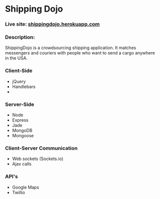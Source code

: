 # Shipping Dojo

### Live site: [shippingdojo.herokuapp.com](http://shippingdojo.herokuapp.com)

### Description:
ShippingDojo is a crowdsourcing shipping application. It matches messengers and couriers with people who want to send a cargo anywhere in the USA.


### Client-Side
* jQuery
* Handlebars
* 

### Server-Side
* Node
* Express
* Jade
* MongoDB
* Mongoose


### Client-Server Communication
* Web sockets (Sockets.io)
* Ajax calls

### API's
* Google Maps 
* Twillio 
